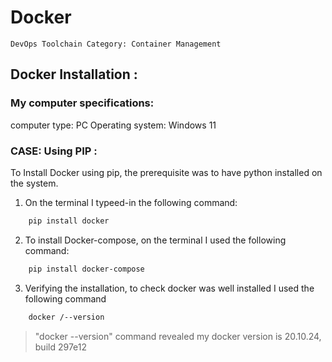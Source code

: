 # Docker

```
DevOps Toolchain Category: Container Management
```

## Docker Installation :

### My computer specifications:

computer type: PC
Operating system: Windows 11

### CASE: Using PIP :

To Install Docker using pip, the prerequisite was to have python installed on the system.

1. On the terminal I typeed-in the following command:

```sh
    pip install docker
```

2. To install Docker-compose, on the terminal I used the following command:

```sh
    pip install docker-compose
```

3. Verifying the installation, to check docker was well installed I used the following command

```sh
    docker /--version
```

> "docker --version" command revealed my docker version is 20.10.24, build 297e12
